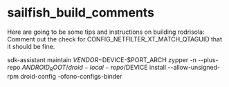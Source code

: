 # sailfish_build_comments

Here are going to be some tips and instructions on building
<Thaodan>rodrisola: Comment out the check for CONFIG_NETFILTER_XT_MATCH_QTAGUID that it should be fine.

sdk-assistant maintain $VENDOR-$DEVICE-$PORT_ARCH zypper -n --plus-repo $ANDROID_ROOT/droid-local-repo/$DEVICE install --allow-unsigned-rpm droid-config -ofono-configs-binder
